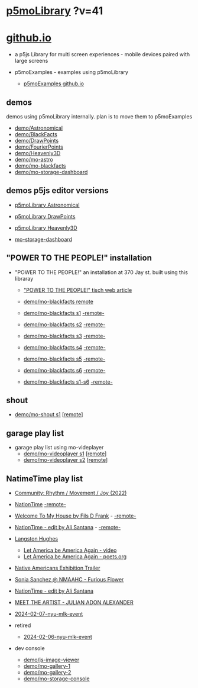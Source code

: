 # [p5moLibrary](https://github.com/molab-itp/p5moLibrary) ?v=41

# [github.io](https://molab-itp.github.io/p5moLibrary/src?v=41)

- a p5js Library for multi screen experiences - mobile devices paired with large screens

- p5moExamples - examples using p5moLibrary

  - [ p5moExamples github.io ](https://molab-itp.github.io/p5moExamples)

## demos

demos using p5moLibrary internally. plan is to move them to p5moExamples

- [demo/Astronomical](demo/Astronomical?v=41)
- [demo/BlackFacts](demo/BlackFacts?v=41)
- [demo/DrawPoints](demo/DrawPoints?v=41)
- [demo/FourierPoints](demo/FourierPoints?v=41)
- [demo/Heavenly3D](demo/Heavenly3D?v=41)
- [demo/mo-astro](demo/mo-astro?v=41)
- [demo/mo-blackfacts](demo/mo-blackfacts?v=41)
- [demo/mo-storage-dashboard](demo/mo-storage-dashboard?v=41)

## demos p5js editor versions

- [p5moLibrary Astronomical](https://editor.p5js.org/jht9629-nyu/sketches/iIIAb8KIDr)

- [p5moLibrary DrawPoints](https://editor.p5js.org/jht9629-nyu/sketches/TQyVoswjQ)

- [p5moLibrary Heavenly3D](https://editor.p5js.org/jht9629-nyu/sketches/6VM5IMP4m)

- [mo-storage-dashboard](https://editor.p5js.org/jht9629-nyu/sketches/Osz28nOS9)

## "POWER TO THE PEOPLE!" installation

- "POWER TO THE PEOPLE!" an installation at 370 Jay st. built using this libraray

  - ["POWER TO THE PEOPLE!" tisch web article](https://tisch.nyu.edu/itp/news/spring-2024/community-facing-interactive-installations-on-the-ground-floor-o)

  - [demo/mo-blackfacts remote](demo/mo-blackfacts?v=41)
  - [demo/mo-blackfacts s1](demo/mo-blackfacts?v=41&group=s1&qrcode=mo-blackfacts-qrcode-1.png) [-remote-](demo/mo-blackfacts?v=41&group=s1)
  - [demo/mo-blackfacts s2](demo/mo-blackfacts?v=41&group=s2&qrcode=mo-blackfacts-qrcode-2.png) [-remote-](demo/mo-blackfacts?v=41&group=s2)
  - [demo/mo-blackfacts s3](demo/mo-blackfacts?v=41&group=s3&qrcode=mo-blackfacts-qrcode-3.png) [-remote-](demo/mo-blackfacts?v=41&group=s3)
  - [demo/mo-blackfacts s4](demo/mo-blackfacts?v=41&group=s4&qrcode=mo-blackfacts-qrcode-4.png) [-remote-](demo/mo-blackfacts?v=41&group=s4)
  - [demo/mo-blackfacts s5](demo/mo-blackfacts?v=41&group=s5&qrcode=mo-blackfacts-qrcode-5.png) [-remote-](demo/mo-blackfacts?v=41&group=s5)
  - [demo/mo-blackfacts s6](demo/mo-blackfacts?v=41&group=s6&qrcode=mo-blackfacts-qrcode-6.png) [-remote-](demo/mo-blackfacts?v=41&group=s6)
  - [demo/mo-blackfacts s1-s6](demo/mo-blackfacts?v=41&group=s1,s2,s3,s4,s5,s6&qrcode=mo-blackfacts-qrcode-1-6.png) [-remote-](demo/mo-blackfacts?v=41&group=s1,s2,s3,s4,s5,s6)

## shout

- [demo/mo-shout s1](demo/mo-shout?v=41&group=s1&qrcode=mo-shout-qrcode-1.png) [[remote](qrcode/mo-shout.html?v=41&group=s1)]
<!-- https://molab-itp.github.io/p5moLibrary/src/qrcode/mo-shout.html?group=s1 -->

## garage play list

- garage play list using mo-videplayer
  - [demo/mo-videoplayer s1](demo/mo-videoplayer?v=41&group=s1&qrcode=mo-videoplayer-qrcode-1.png)
    [[remote](qrcode/mo-videoplayer.html?v=41&group=s1)]
  - [demo/mo-videoplayer s2](demo/mo-videoplayer?v=41&group=s2&qrcode=mo-videoplayer-qrcode-2.png)
    [[remote](qrcode/mo-videoplayer.html?v=41&group=s2)]

## NatimeTime play list

- [Community: Rhythm / Movement / Joy (2022)](demo/mo-videoplayer/index.html?playlist=8HfVf69nUX0)

- [NationTime](demo/mo-videoplayer/index.html?qrcode=NationTime.png) [-remote-](demo/mo-videoplayer/index.html)

- [Welcome To My House by Fils D Frank](demo/mo-videoplayer/?playlist=kinLtCLHYvo&title=Welcome%20To%20My%20House%20by%20Fils%20D%20Frank&qrcode=NationTime.png) - [-remote-](demo/mo-videoplayer/?playlist=kinLtCLHYvo&title=Welcome%20To%20My%20House%20by%20Fils%20D%20Frank)

- [NationTime - edit by Ali Santana](demo/mo-videoplayer/?playlist=-UtKxghWlvY&title=NationTime%20-%20ELUCID%20-%20BETAMAX&qrcode=NationTime.png) - [-remote-](demo/mo-videoplayer/?playlist=-UtKxghWlvY&title=NationTime%20-%20ELUCID%20-%20BETAMAX)

- [Langston Hughes ](demo/BlackFacts?playlist=XzI3huqpCi4)

  - [Let America be America Again - video](demo/mo-blackfacts?playlist=CFNM8GB_Yp0&title=%E2%98%85)
  - [Let America be America Again - poets.org](https://poets.org/poem/let-america-be-america-again)

- [Native Americans Exhibition Trailer](demo/BlackFacts?playlist=hpjNGTYvpxw)

- [Sonia Sanchez @ NMAAHC - Furious Flower](demo/mo-blackfacts?playlist=FNLp8e-cfgk&title=Sonia%20Sanchez)

- [NationTime - edit by Ali Santana](demo/mo-videoplayer?playlist=-UtKxghWlvY&title=NationTime%20-%20ELUCID%20-%20BETAMAX&qrcode=NationTime.png)

- [MEET THE ARTIST - JULIAN ADON ALEXANDER](demo/mo-blackfacts?playlist=wk0La_2igws&title=MEET%20THE%20ARTIST%20-%20JULIAN%20ADON%20ALEXANDE%20-%20What%20it%20is&qrcode=JULIAN.png)

- [2024-02-07-nyu-mlk-event](demo/mo-blackfacts?playlist=lG758MniLYg&qrcode=annoucement-01.png&title=2024-02-07-nyu-mlk-event)

- retired

  - [2024-02-06-nyu-mlk-event](demo/mo-blackfacts?playlist=zbRz5xTaLYI&qrcode=annoucement-01.png&title=2024-02-06-nyu-mlk-event)
  <!-- - [Weapons of White Destruction - TJ](demo/mo-blackfacts?playlist=ob8YQPGJiHY&title=Weapons%20of%20White%20Destruction%20-%20TJ&&qrcode=TJ.png) -->

- dev console

  - [demo/js-image-viewer](demo/js-image-viewer?v=41)
  - [demo/mo-gallery-1](demo/mo-gallery-1?v=41)
  - [demo/mo-gallery-2](demo/mo-gallery-2?v=41)
  - [demo/mo-storage-console](demo/mo-storage-console?v=41)

<!--

- retired
  - [demo/mo-astro-host-0](demo/mo-astro-host-0?v=41)
  - [demo/mo-astro-host-1](demo/mo-astro-host-1?v=41)
  - [demo/mo-astro-remote-0](demo/mo-astro-remote-0?v=41)
  - [demo/mo-astro-remote-1](demo/mo-astro-remote-1?v=41)

  - [demo/mo-blackfacts-host](demo/mo-blackfacts-host?v=41)
  - [demo/mo-blackfacts-remote](demo/mo-blackfacts-remote?v=41)

# https://www.youtube.com/watch?v=hpjNGTYvpxw
# The Land Carries Our Ancestors: Contemporary Art by Native Americans Exhibition Trailer

 -->
